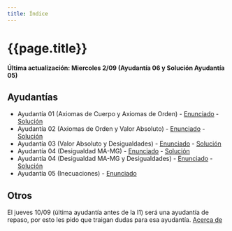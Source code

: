 ```yaml
---
title: Índice
---
```


# {{page.title}}

**Última actualización: Miercoles 2/09 (Ayudantía 06 y Solución Ayudantía 05)**

## Ayudantías

- Ayudantía 01 (Axiomas de Cuerpo y Axiomas de Orden) - [Enunciado](pdfs/Enunciados/Enunciado01.pdf) - [Solución](pdfs/Soluciones/Solucion01.pdf)
- Ayudantía 02 (Axiomas de Orden y Valor Absoluto) - [Enunciado](pdfs/Enunciados/Enunciado02.pdf) - [Solución](pdfs/Soluciones/Solucion02.pdf)
- Ayudantía 03 (Valor Absoluto y Desigualdades) - [Enunciado](pdfs/Enunciados/Enunciado03.pdf) - [Solución](pdfs/Soluciones/Solucion03.pdf)
- Ayudantía 04 (Desigualdad MA-MG) - [Enunciado](pdfs/Enunciados/Enunciado04.pdf) - [Solución](pdfs/Soluciones/Solucion04.pdf)
- Ayudantía 04 (Desigualdad MA-MG y Desigualdades) - [Enunciado](pdfs/Enunciados/Enunciado05.pdf) - [Solución](pdfs/Soluciones/Solucion05.pdf)
- Ayudantía 05 (Inecuaciones) - [Enunciado](pdfs/Enunciados/Enunciado06.pdf) <!-- - [Solución](pdfs/Soluciones/Solucion06.pdf) -->

## Otros
El jueves 10/09 (última ayudantía antes de la I1) será una ayudantía de repaso, por esto les pido que traigan dudas para esa ayudantía.
[Acerca de](about)

